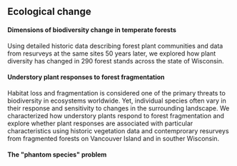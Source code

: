 ## Ecological change

#### Dimensions of biodiversity change in temperate forests

Using detailed historic data describing forest plant communities and data from resurveys at the same sites 50 years later, we explored how plant diversity has changed in 290 forest stands across the state of Wisconsin. 

#### Understory plant responses to forest fragmentation

Habitat loss and fragmentation is considered one of the primary threats to biodiversity in ecosystems worldwide. Yet, individual species often vary in their response and sensitivity to changes in the surrounding landscape. We characterized how understory plants respond to forest fragmentation and explore whether plant responses are associated with particular characteristics using historic vegetation data and contemprorary resurveys from fragmented forests on Vancouver Island and in souther Wisconsin.

#### The "phantom species" problem
